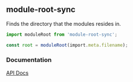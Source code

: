 ## module-root-sync

Finds the directory that the modules resides in.

```typescript
import moduleRoot from 'module-root-sync';

const root = moduleRoot(import.meta.filename);

```

### Documentation

[API Docs](https://kmalakoff.github.io/module-root-sync/)
